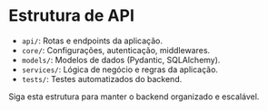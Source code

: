 # Estrutura de API

- `api/`: Rotas e endpoints da aplicação.
- `core/`: Configurações, autenticação, middlewares.
- `models/`: Modelos de dados (Pydantic, SQLAlchemy).
- `services/`: Lógica de negócio e regras da aplicação.
- `tests/`: Testes automatizados do backend.

Siga esta estrutura para manter o backend organizado e escalável.
